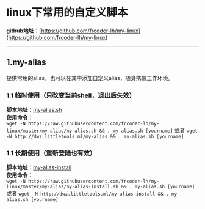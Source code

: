 # linux下常用的自定义脚本
__github地址：__[https://github.com/frcoder-lh/my-linux](https://github.com/frcoder-lh/my-linux)

***

## 1.my-alias
提供常用的alias，也可以在其中添加自定义alias，随身携带工作环境。
### 1.1 临时使用（只改变当前shell，退出后失效）
__脚本地址：__[my-alias.sh](https://raw.githubusercontent.com/frcoder-lh/my-linux/master/my-alias/my-alias.sh)  
__使用命令：__  
`wget -N https://raw.githubusercontent.com/frcoder-lh/my-linux/master/my-alias/my-alias.sh && . my-alias.sh [yourname]`
或者 `wget -N http://dwz.littletools.ml/my-alias && . my-alias.sh [yourname]`
### 1.1 长期使用（重新登陆也有效）
__脚本地址：__[my-alias-install](https://raw.githubusercontent.com/frcoder-lh/my-linux/master/my-alias/my-alias-install.sh)  
__使用命令：__  
`wget -N https://raw.githubusercontent.com/frcoder-lh/my-linux/master/my-alias/my-alias-install.sh && . my-alias.sh [yourname]`
或者 `wget -N http://dwz.littletools.ml/my-alias-install && . my-alias.sh [yourname]`